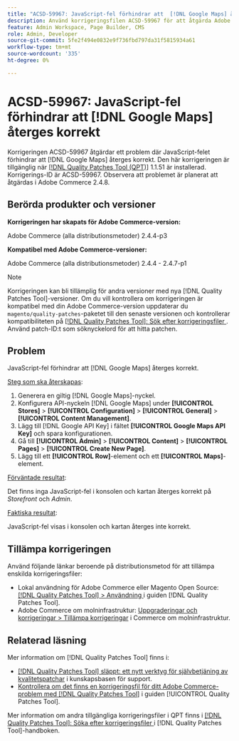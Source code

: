 ```yaml
---
title: "ACSD-59967: JavaScript-fel förhindrar att  [!DNL Google Maps] återges korrekt"
description: Använd korrigeringsfilen ACSD-59967 för att åtgärda Adobe Commerce-problemet där JavaScript-felet förhindrar att  [!DNL Google Maps]  återges korrekt.
feature: Admin Workspace, Page Builder, CMS
role: Admin, Developer
source-git-commit: 5fe2f494e0832e9f736fbd797da31f5815934a61
workflow-type: tm+mt
source-wordcount: '335'
ht-degree: 0%

---
```


# ACSD-59967: JavaScript-fel förhindrar att [!DNL Google Maps] återges korrekt

Korrigeringen ACSD-59967 åtgärdar ett problem där JavaScript-felet förhindrar att [!DNL Google Maps] återges korrekt. Den här korrigeringen är tillgänglig när [[!DNL Quality Patches Tool (QPT)]](https://experienceleague.adobe.com/sv/docs/commerce-knowledge-base/kb/announcements/commerce-announcements/magento-quality-patches-released-new-tool-to-self-serve-quality-patches) 1.1.51 är installerad. Korrigerings-ID är ACSD-59967. Observera att problemet är planerat att åtgärdas i Adobe Commerce 2.4.8.

## Berörda produkter och versioner

**Korrigeringen har skapats för Adobe Commerce-version:**

Adobe Commerce (alla distributionsmetoder) 2.4.4-p3

**Kompatibel med Adobe Commerce-versioner:**

Adobe Commerce (alla distributionsmetoder) 2.4.4 - 2.4.7-p1

>[!NOTE]
>
>Korrigeringen kan bli tillämplig för andra versioner med nya [!DNL Quality Patches Tool]-versioner. Om du vill kontrollera om korrigeringen är kompatibel med din Adobe Commerce-version uppdaterar du `magento/quality-patches`-paketet till den senaste versionen och kontrollerar kompatibiliteten på [[!DNL Quality Patches Tool]: Sök efter korrigeringsfiler ](https://experienceleague.adobe.com/tools/commerce-quality-patches/index.html?lang=sv-SE). Använd patch-ID:t som söknyckelord för att hitta patchen.

## Problem

JavaScript-fel förhindrar att [!DNL Google Maps] återges korrekt.

<u>Steg som ska återskapas</u>:

1. Generera en giltig [!DNL Google Maps]-nyckel.
1. Konfigurera API-nyckeln [!DNL Google Maps] under **[!UICONTROL Stores]** > **[!UICONTROL Configuration]** > **[!UICONTROL General]** > **[!UICONTROL Content Management]**.
1. Lägg till [!DNL Google API Key] i fältet **[!UICONTROL Google Maps API Key]** och spara konfigurationen.
1. Gå till **[!UICONTROL Admin]** > **[!UICONTROL Content]** > **[!UICONTROL Pages]** > **[!UICONTROL Create New Page]**.
1. Lägg till ett **[!UICONTROL Row]**-element och ett **[!UICONTROL Maps]**-element.

<u>Förväntade resultat</u>:

Det finns inga JavaScript-fel i konsolen och kartan återges korrekt på *Storefront* och *Admin*.

<u>Faktiska resultat</u>:

JavaScript-fel visas i konsolen och kartan återges inte korrekt.

## Tillämpa korrigeringen

Använd följande länkar beroende på distributionsmetod för att tillämpa enskilda korrigeringsfiler:

* Lokal användning för Adobe Commerce eller Magento Open Source: [[!DNL Quality Patches Tool] > Användning ](/help/tools/quality-patches-tool/usage.md) i guiden [!DNL Quality Patches Tool].
* Adobe Commerce om molninfrastruktur: [Uppgraderingar och korrigeringar > Tillämpa korrigeringar](https://experienceleague.adobe.com/docs/commerce-cloud-service/user-guide/develop/upgrade/apply-patches.html?lang=sv-SE) i Commerce om molninfrastruktur.

## Relaterad läsning

Mer information om [!DNL Quality Patches Tool] finns i:

* [[!DNL Quality Patches Tool] släppt: ett nytt verktyg för självbetjäning av kvalitetspatchar](https://experienceleague.adobe.com/sv/docs/commerce-knowledge-base/kb/announcements/commerce-announcements/magento-quality-patches-released-new-tool-to-self-serve-quality-patches) i kunskapsbasen för support.
* [Kontrollera om det finns en korrigeringsfil för ditt Adobe Commerce-problem med  [!DNL Quality Patches Tool]](/help/tools/quality-patches-tool/patches-available-in-qpt/check-patch-for-magento-issue-with-magento-quality-patches.md) i guiden [!UICONTROL Quality Patches Tool].


Mer information om andra tillgängliga korrigeringsfiler i QPT finns i [[!DNL Quality Patches Tool]: Söka efter korrigeringsfiler ](https://experienceleague.adobe.com/tools/commerce-quality-patches/index.html?lang=sv-SE) i [!DNL Quality Patches Tool]-handboken.
